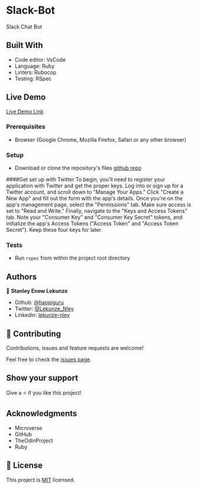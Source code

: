 # Slack-Bot
Slack Chat Bot 

## Built With

- Code editor: VsCode
- Language: Ruby
- Linters: Rubocop
- Testing: RSpec


## Live Demo

[Live Demo Link](https://repl.it/@happiguru/..)


### Prerequisites

- Browser (Google Chrome, Mozilla Firefox, Safari or any other browser)

### Setup

- Download or clone the repository's files [github repo](https://github.com/happiguru/Twitter-Chatbot)

####Get set up with Twitter To begin, you'll need to register your application with Twitter and get the proper keys. Log into or sign up for a Twitter account, and scroll down to "Manage Your Apps." Click "Create a New App" and fill out the form with the app's details. Once you're on the app's management page, select the "Permissions" tab. Make sure access is set to "Read and Write." Finally, navigate to the "Keys and Access Tokens" tab. Note your "Consumer Key" and "Consumer Key Secret" tokens, and initialize the app's Access Tokens ("Access Token" and "Access Token Secret"). Keep these four keys for later.

### Tests

- Run `rspec` from within the project root directory

## Authors

👤 **Stanley Enow Lekunze**

- Github: [@happiguru](https://github.com/happiguru)
- Twitter: [@Lekunze_Nley](https://twitter.com/Lekunze_Nley)
- Linkedin: [lekunze-nley](https://www.linkedin.com/in/lekunze-nley/)

## 🤝 Contributing

Contributions, issues and feature requests are welcome!

Feel free to check the [issues page](https://github.com/happiguru/Twitter-Chatbot/issues).

## Show your support

Give a ⭐️ if you like this project!

## Acknowledgments

- Microverse
- GitHub
- TheOdinProject
- Ruby

## 📝 License

This project is [MIT](lic.url) licensed.
